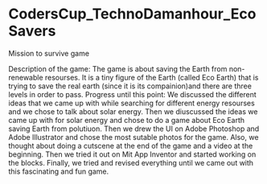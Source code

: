# CodersCup_TechnoDamanhour_EcoSavers
Mission to survive  game


Description of the game:
The game is about saving the Earth from non-renewable resourses. It is a tiny figure of the Earth (called Eco Earth) that is trying to save the real earth (since it is its compainion)and there are three levels in order to pass.
Progress until this point:
We discussed the different ideas that we came up with while searching for different energy resourses and we chose to talk about solar energy. Then we diuscussed the ideas we came up with for solar energy and chose to do a game about Eco Earth saving Earth from polutiuon. Then we drew the UI on Adobe Photoshop and Adobe Illustrator and chose the most sutable photos for the game. Also, we thought about doing a cutscene at the end of the game and a video at the beginning. Then we tried it out on  Mit App Inventor and started working on the blocks. Finally, we tried and revised everything until we came out with this fascinating and fun game.
